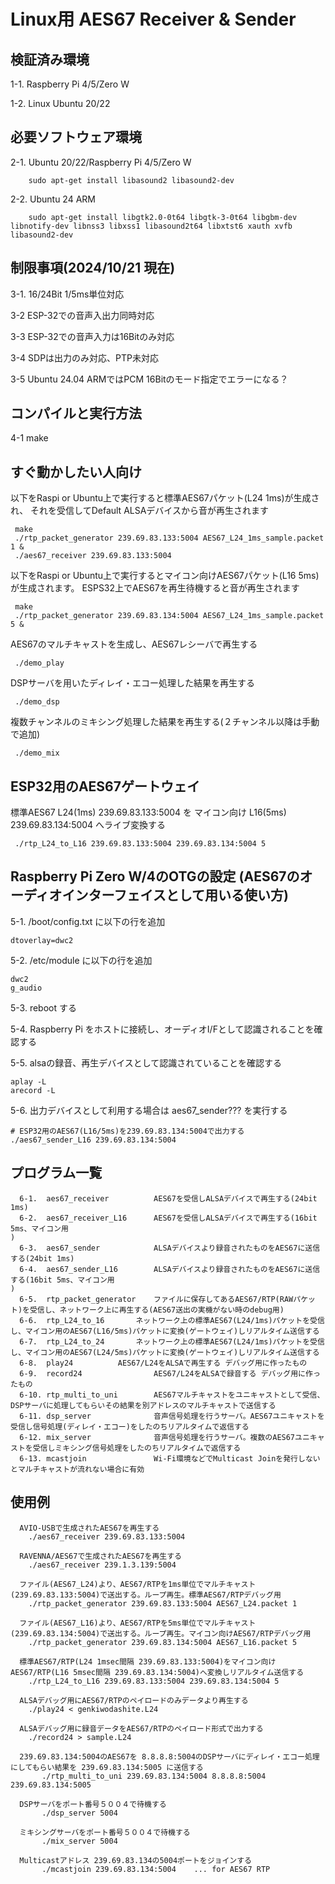 # Linux用 AES67 Receiver & Sender

## 検証済み環境

 1-1. Raspberry Pi 4/5/Zero W

 1-2.  Linux Ubuntu 20/22


## 必要ソフトウェア環境

 2-1. Ubuntu 20/22/Raspberry Pi 4/5/Zero W

```
	sudo apt-get install libasound2 libasound2-dev
```

 2-2. Ubuntu 24 ARM

```
    sudo apt-get install libgtk2.0-0t64 libgtk-3-0t64 libgbm-dev libnotify-dev libnss3 libxss1 libasound2t64 libxtst6 xauth xvfb libasound2-dev
```


## 制限事項(2024/10/21 現在)

 3-1. 16/24Bit 1/5ms単位対応

 3-2 ESP-32での音声入出力同時対応

 3-3 ESP-32での音声入力は16Bitのみ対応

 3-4 SDPは出力のみ対応、PTP未対応

 3-5 Ubuntu 24.04 ARMではPCM 16Bitのモード指定でエラーになる？


## コンパイルと実行方法

 4-1 make


## すぐ動かしたい人向け

以下をRaspi or Ubuntu上で実行すると標準AES67パケット(L24 1ms)が生成され、
それを受信してDefault ALSAデバイスから音が再生されます

```
 make
 ./rtp_packet_generator 239.69.83.133:5004 AES67_L24_1ms_sample.packet 1 &
 ./aes67_receiver 239.69.83.133:5004
```


以下をRaspi or Ubuntu上で実行するとマイコン向けAES67パケット(L16 5ms)が生成されます。
ESPS32上でAES67を再生待機すると音が再生されます

```
 make
 ./rtp_packet_generator 239.69.83.134:5004 AES67_L24_1ms_sample.packet 5 &
```


 AES67のマルチキャストを生成し、AES67レシーバで再生する

```
 ./demo_play
```

 DSPサーバを用いたディレイ・エコー処理した結果を再生する

```
 ./demo_dsp
```

 複数チャンネルのミキシング処理した結果を再生する(２チャンネル以降は手動で追加)

```
 ./demo_mix
```


## ESP32用のAES67ゲートウェイ

  標準AES67 L24(1ms) 239.69.83.133:5004 を マイコン向け L16(5ms) 239.69.83.134:5004 へライブ変換する
 
```
 ./rtp_L24_to_L16 239.69.83.133:5004 239.69.83.134:5004 5
```


## Raspberry Pi Zero W/4のOTGの設定 (AES67のオーディオインターフェイスとして用いる使い方)

 5-1. /boot/config.txt に以下の行を追加
```
dtoverlay=dwc2
```

 5-2. /etc/module に以下の行を追加

```
dwc2
g_audio
```

 5-3. reboot する

 5-4. Raspberry Pi をホストに接続し、オーディオI/Fとして認識されることを確認する

 5-5. alsaの録音、再生デバイスとして認識されていることを確認する

```
aplay -L
arecord -L
```

 5-6. 出力デバイスとして利用する場合は aes67_sender??? を実行する

```
# ESP32用のAES67(L16/5ms)を239.69.83.134:5004で出力する
./aes67_sender_L16 239.69.83.134:5004
```


## プログラム一覧

```
  6-1.  aes67_receiver          AES67を受信しALSAデバイスで再生する(24bit 1ms)
  6-2.  aes67_receiver_L16      AES67を受信しALSAデバイスで再生する(16bit 5ms、マイコン用
)
  6-3.  aes67_sender   	        ALSAデバイスより録音されたものをAES67に送信する(24bit 1ms)
  6-4.  aes67_sender_L16        ALSAデバイスより録音されたものをAES67に送信する(16bit 5ms、マイコン用
)
  6-5.  rtp_packet_generator	ファイルに保存してあるAES67/RTP(RAWパケット)を受信し、ネットワーク上に再生する(AES67送出の実機がない時のdebug用)
  6-6.  rtp_L24_to_16		ネットワーク上の標準AES67(L24/1ms)パケットを受信し、マイコン用のAES67(L16/5ms)パケットに変換(ゲートウェイ)しリアルタイム送信する
  6-7.  rtp_L24_to_24		ネットワーク上の標準AES67(L24/1ms)パケットを受信し、マイコン用のAES67(L24/5ms)パケットに変換(ゲートウェイ)しリアルタイム送信する
  6-8.  play24			AES67/L24をALSAで再生する デバッグ用に作ったもの
  6-9.  record24                AES67/L24をALSAで録音する デバッグ用に作ったもの
  6-10. rtp_multi_to_uni        AES67マルチキャストをユニキャストとして受信、DSPサーバに処理してもらいその結果を別アドレスのマルチキャストで送信する
  6-11. dsp_server              音声信号処理を行うサーバ。AES67ユニキャストを受信し信号処理(ディレイ・エコー)をしたのちリアルタイムで返信する
  6-12. mix_server              音声信号処理を行うサーバ。複数のAES67ユニキャストを受信しミキシング信号処理をしたのちリアルタイムで返信する
  6-13. mcastjoin               Wi-Fi環境などでMulticast Joinを発行しないとマルチキャストが流れない場合に有効
```


## 使用例

```
  AVIO-USBで生成されたAES67を再生する
	./aes67_receiver 239.69.83.133:5004

  RAVENNA/AES67で生成されたAES67を再生する
	./aes67_receiver 239.1.3.139:5004

  ファイル(AES67_L24)より、AES67/RTPを1ms単位でマルチキャスト(239.69.83.133:5004)で送出する。ループ再生。標準AES67/RTPデバッグ用
	./rtp_packet_generator 239.69.83.133:5004 AES67_L24.packet 1

  ファイル(AES67_L16)より、AES67/RTPを5ms単位でマルチキャスト(239.69.83.134:5004)で送出する。ループ再生。マイコン向けAES67/RTPデバッグ用
	./rtp_packet_generator 239.69.83.134:5004 AES67_L16.packet 5

  標準AES67/RTP(L24 1msec間隔 239.69.83.133:5004)をマイコン向けAES67/RTP(L16 5msec間隔 239.69.83.134:5004)へ変換しリアルタイム送信する
	./rtp_L24_to_L16 239.69.83.133:5004 239.69.83.134:5004 5

  ALSAデバッグ用にAES67/RTPのペイロードのみデータより再生する
	./play24 < genkiwodashite.L24

  ALSAデバッグ用に録音データをAES67/RTPのペイロード形式で出力する
	./record24 > sample.L24

  239.69.83.134:5004のAES67を 8.8.8.8:5004のDSPサーバにディレイ・エコー処理にしてもらい結果を 239.69.83.134:5005 に送信する
       ./rtp_multi_to_uni 239.69.83.134:5004 8.8.8.8:5004 239.69.83.134:5005

  DSPサーバをポート番号５００４で待機する
       ./dsp_server 5004

  ミキシングサーバをポート番号５００４で待機する
       ./mix_server 5004

  Multicastアドレス 239.69.83.134の5004ポートをジョインする
       ./mcastjoin 239.69.83.134:5004    ... for AES67 RTP
```


